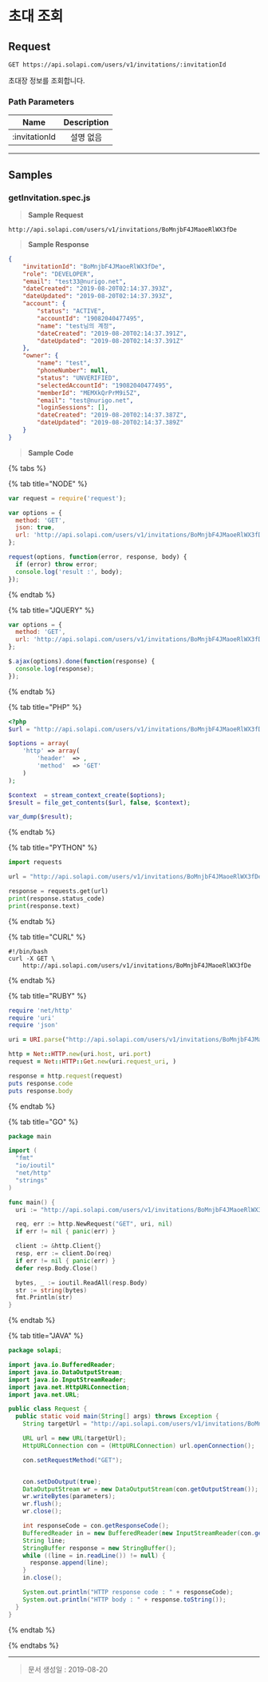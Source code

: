 # 초대 조회

## Request
```
GET https://api.solapi.com/users/v1/invitations/:invitationId
```

초대장 정보를 조회합니다.

### Path Parameters

| Name | Description |
| :--: | :---------: |
| :invitationId | 설명 없음 |

---

## Samples

### getInvitation.spec.js

> **Sample Request**

```
http://api.solapi.com/users/v1/invitations/BoMnjbF4JMaoeRlWX3fDe
```

> **Sample Response**

```json
{
    "invitationId": "BoMnjbF4JMaoeRlWX3fDe",
    "role": "DEVELOPER",
    "email": "test33@nurigo.net",
    "dateCreated": "2019-08-20T02:14:37.393Z",
    "dateUpdated": "2019-08-20T02:14:37.393Z",
    "account": {
        "status": "ACTIVE",
        "accountId": "19082040477495",
        "name": "test님의 계정",
        "dateCreated": "2019-08-20T02:14:37.391Z",
        "dateUpdated": "2019-08-20T02:14:37.391Z"
    },
    "owner": {
        "name": "test",
        "phoneNumber": null,
        "status": "UNVERIFIED",
        "selectedAccountId": "19082040477495",
        "memberId": "MEMXkQrPrM9i5Z",
        "email": "test@nurigo.net",
        "loginSessions": [],
        "dateCreated": "2019-08-20T02:14:37.387Z",
        "dateUpdated": "2019-08-20T02:14:37.389Z"
    }
}
```

> **Sample Code**

{% tabs %}

{% tab title="NODE" %}

```javascript
var request = require('request');

var options = {
  method: 'GET',
  json: true,
  url: 'http://api.solapi.com/users/v1/invitations/BoMnjbF4JMaoeRlWX3fDe'
};

request(options, function(error, response, body) {
  if (error) throw error;
  console.log('result :', body);
});

```
{% endtab %}

{% tab title="JQUERY" %}

```javascript
var options = {
  method: 'GET',
  url: 'http://api.solapi.com/users/v1/invitations/BoMnjbF4JMaoeRlWX3fDe'
};

$.ajax(options).done(function(response) {
  console.log(response);
});

```
{% endtab %}

{% tab title="PHP" %}

```php
<?php
$url = "http://api.solapi.com/users/v1/invitations/BoMnjbF4JMaoeRlWX3fDe";

$options = array(
    'http' => array(
        'header'  => ,
        'method'  => 'GET'
    )
);

$context  = stream_context_create($options);
$result = file_get_contents($url, false, $context);

var_dump($result);

```
{% endtab %}

{% tab title="PYTHON" %}

```python
import requests

url = "http://api.solapi.com/users/v1/invitations/BoMnjbF4JMaoeRlWX3fDe"

response = requests.get(url)
print(response.status_code)
print(response.text)

```
{% endtab %}

{% tab title="CURL" %}

```curl
#!/bin/bash
curl -X GET \
	http://api.solapi.com/users/v1/invitations/BoMnjbF4JMaoeRlWX3fDe
```
{% endtab %}

{% tab title="RUBY" %}

```ruby
require 'net/http'
require 'uri'
require 'json'

uri = URI.parse("http://api.solapi.com/users/v1/invitations/BoMnjbF4JMaoeRlWX3fDe")

http = Net::HTTP.new(uri.host, uri.port)
request = Net::HTTP::Get.new(uri.request_uri, )

response = http.request(request)
puts response.code
puts response.body

```
{% endtab %}

{% tab title="GO" %}

```go
package main

import (
  "fmt"
  "io/ioutil"
  "net/http"
  "strings"
)

func main() {
  uri := "http://api.solapi.com/users/v1/invitations/BoMnjbF4JMaoeRlWX3fDe"

  req, err := http.NewRequest("GET", uri, nil)
  if err != nil { panic(err) }

  client := &http.Client{}
  resp, err := client.Do(req)
  if err != nil { panic(err) }
  defer resp.Body.Close()

  bytes, _ := ioutil.ReadAll(resp.Body)
  str := string(bytes)
  fmt.Println(str)
}

```
{% endtab %}

{% tab title="JAVA" %}

```java
package solapi;

import java.io.BufferedReader;
import java.io.DataOutputStream;
import java.io.InputStreamReader;
import java.net.HttpURLConnection;
import java.net.URL;

public class Request {
  public static void main(String[] args) throws Exception {
    String targetUrl = "http://api.solapi.com/users/v1/invitations/BoMnjbF4JMaoeRlWX3fDe";

    URL url = new URL(targetUrl);
    HttpURLConnection con = (HttpURLConnection) url.openConnection();

    con.setRequestMethod("GET");


    con.setDoOutput(true);
    DataOutputStream wr = new DataOutputStream(con.getOutputStream());
    wr.writeBytes(parameters);
    wr.flush();
    wr.close();

    int responseCode = con.getResponseCode();
    BufferedReader in = new BufferedReader(new InputStreamReader(con.getInputStream()));
    String line;
    StringBuffer response = new StringBuffer();
    while ((line = in.readLine()) != null) {
      response.append(line);
    }
    in.close();

    System.out.println("HTTP response code : " + responseCode);
    System.out.println("HTTP body : " + response.toString());
  }
}

```
{% endtab %}

{% endtabs %}

---

> 문서 생성일 : 2019-08-20

